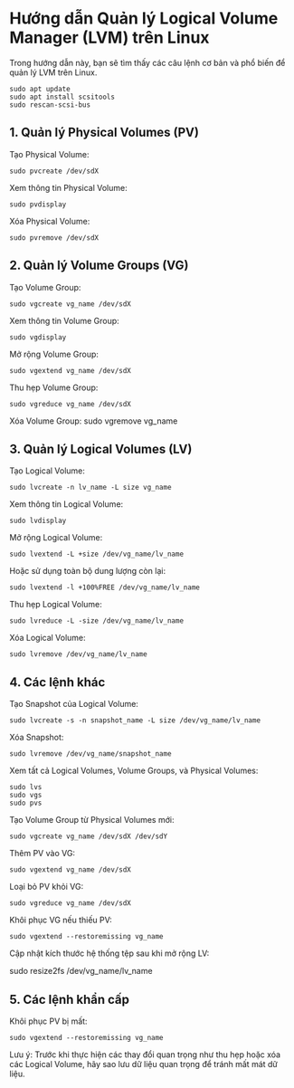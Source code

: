 # Hướng dẫn Quản lý Logical Volume Manager (LVM) trên Linux

Trong hướng dẫn này, bạn sẽ tìm thấy các câu lệnh cơ bản và phổ biến để quản lý LVM trên Linux.
        
    sudo apt update
    sudo apt install scsitools
    sudo rescan-scsi-bus

## 1. Quản lý Physical Volumes (PV)
Tạo Physical Volume:

    sudo pvcreate /dev/sdX
Xem thông tin Physical Volume:

    sudo pvdisplay
Xóa Physical Volume:

    sudo pvremove /dev/sdX
## 2. Quản lý Volume Groups (VG)
Tạo Volume Group:

    sudo vgcreate vg_name /dev/sdX
Xem thông tin Volume Group:

    sudo vgdisplay
Mở rộng Volume Group:

    sudo vgextend vg_name /dev/sdX
Thu hẹp Volume Group:

    sudo vgreduce vg_name /dev/sdX
Xóa Volume Group:
    sudo vgremove vg_name
## 3. Quản lý Logical Volumes (LV)
Tạo Logical Volume:

    sudo lvcreate -n lv_name -L size vg_name
Xem thông tin Logical Volume:

    sudo lvdisplay
Mở rộng Logical Volume:

    sudo lvextend -L +size /dev/vg_name/lv_name
Hoặc sử dụng toàn bộ dung lượng còn lại:

    sudo lvextend -l +100%FREE /dev/vg_name/lv_name
Thu hẹp Logical Volume:

    sudo lvreduce -L -size /dev/vg_name/lv_name
Xóa Logical Volume:

    sudo lvremove /dev/vg_name/lv_name
## 4. Các lệnh khác
Tạo Snapshot của Logical Volume:

    sudo lvcreate -s -n snapshot_name -L size /dev/vg_name/lv_name
Xóa Snapshot:

    sudo lvremove /dev/vg_name/snapshot_name
Xem tất cả Logical Volumes, Volume Groups, và Physical Volumes:

    sudo lvs
    sudo vgs
    sudo pvs   
Tạo Volume Group từ Physical Volumes mới:

    sudo vgcreate vg_name /dev/sdX /dev/sdY
Thêm PV vào VG:

    sudo vgextend vg_name /dev/sdX  
Loại bỏ PV khỏi VG:

    sudo vgreduce vg_name /dev/sdX
Khôi phục VG nếu thiếu PV:

    sudo vgextend --restoremissing vg_name
Cập nhật kích thước hệ thống tệp sau khi mở rộng LV:

sudo resize2fs /dev/vg_name/lv_name

## 5. Các lệnh khẩn cấp
Khôi phục PV bị mất:

    sudo vgextend --restoremissing vg_name  
Lưu ý: Trước khi thực hiện các thay đổi quan trọng như thu hẹp hoặc xóa các Logical Volume, hãy sao lưu dữ liệu quan trọng để tránh mất mát dữ liệu.
